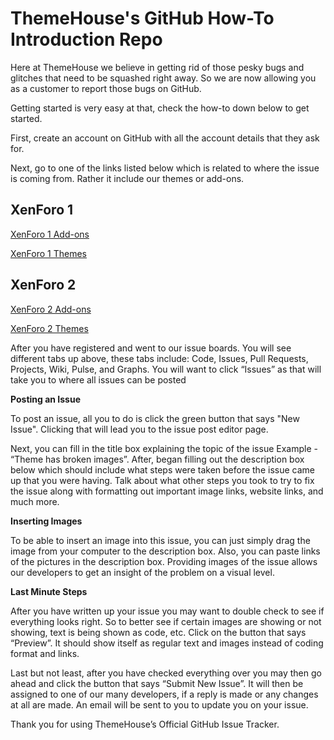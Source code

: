 # ThemeHouse's GitHub How-To Introduction Repo

Here at ThemeHouse we believe in getting rid of those pesky bugs and glitches that need to be squashed right away. So we are now allowing you as a customer to report those bugs on GitHub.

Getting started is very easy at that, check the how-to down below to get started.

First, create an account on GitHub with all the account details that they ask for.

Next, go to one of the links listed below which is related to where the issue is coming from. Rather it include our themes or add-ons.

## XenForo 1
[XenForo 1 Add-ons](https://github.com/Audentio/xfaddon-issues/issues)

[XenForo 1 Themes](https://github.com/Audentio/xftheme-issues/issues)

## XenForo 2
[XenForo 2 Add-ons](https://github.com/audentio/xf2addon-issues)

[XenForo 2 Themes](https://github.com/audentio/xf2theme-issues)

After you have registered and went to our issue boards. You will see different tabs up above, these tabs include: Code, Issues, Pull Requests, Projects, Wiki, Pulse, and Graphs. You will want to click “Issues” as that will take you to where all issues can be posted

**Posting an Issue**

To post an issue, all you to do is click the green button that says "New Issue". Clicking that will lead you to the issue post editor page.

Next, you can fill in the title box explaining the topic of the issue Example - “Theme has broken images”. After, began filling out the description box below which should include what steps were taken before the issue came up that you were having. Talk about what other steps you took to try to fix the issue along with formatting out important image links, website links, and much more.

**Inserting Images**

To be able to insert an image into this issue, you can just simply drag the image from your computer to the description box. Also, you can paste links of the pictures in the description box. Providing images of the issue allows our developers to get an insight of the problem on a visual level.

**Last Minute Steps**

After you have written up your issue you may want to double check to see if everything looks right.
So to better see if certain images are showing or not showing, text is being shown as code, etc. Click on the button that says “Preview”. It should show itself as regular text and images instead of coding format and links.

Last but not least, after you have checked everything over you may then go ahead and click the button that says “Submit New Issue”. It will then be assigned to one of our many developers, if a reply is made or any changes at all are made. An email will be sent to you to update you on your issue.

Thank you for using ThemeHouse’s Official GitHub Issue Tracker.


